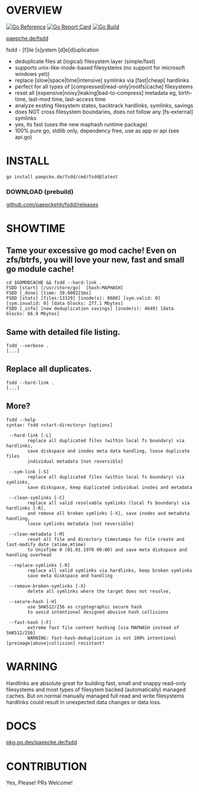 # OVERVIEW 
[![Go Reference](https://pkg.go.dev/badge/paepcke.de/dnsresolver.svg)](https://pkg.go.dev/paepcke.de/dnsresolver) [![Go Report Card](https://goreportcard.com/badge/paepcke.de/fsdd)](https://goreportcard.com/report/paepcke.de/fsdd) [![Go Build](https://github.com/paepckehh/fsdd/actions/workflows/golang/badge.svg)](https://github.com/paepckehh/fsdd/actions/workflows/golang)

[paepche.de/fsdd](https://paepcke.de/fsdd/)

fsdd - [f]ile [s]ystem [d]e[d]uplication

- deduplicate files at (logical) filesystem layer (simple/fast)
- supports unix-like-inode-based filesystems (no support for microsoft windows yet))
- replace [slow|space|time|intensive] symlinks via [fast|cheap] hardlinks
- perfect for all types of [compressed|read-only|rootfs|cache] filesystems 
- reset all [expensive|noisy|leaking|bad-to-compress] metadata eg, birth-time, last-mod time, last-access time
- analyze exsting filesystem states, backtrack hardlinks, symlinks, savings 
- does NOT cross filesystem boundaries, does not follow any [fs-external] symlinks 
- yes, its fast (uses the new maphash runtime package)
- 100% pure go, stdlib only, dependency free, use as app or api (see api.go)


# INSTALL

```
go install paepcke.de/fsdd/cmd/fsdd@latest
```

### DOWNLOAD (prebuild)

[github.com/paepckehh/fsdd/releases](https://github.com/paepckehh/fsdd/releases)

# SHOWTIME 

## Tame your excessive go mod cache! Even on zfs/btrfs, you will love your new, fast and small go module cache!
``` Shell
cd $GOMODCACHE && fsdd --hard-link . 
FSDD [start] [/usr/store/go]  [hash:MAPHASH] 
FSDD [_done] [time: 39.000221ms]
FSDD [stats] [files:13329] [inode(s): 8680] [sym.valid: 0] [sym.invalid: 0] [data blocks: 277.1 Mbytes]
FSDD [_info] [new deduplication savings] [inode(s): 4649] [data blocks: 66.9 Mbytes]
``` 

## Same with detailed file listing.
``` Shell
fsdd --verbose . 
[...]
```

## Replace all duplicates.

``` Shell
fsdd --hard-link . 
[...]
```

## More?

``` Shell
fsdd --help 
syntax: fsdd <start-directory> [options]

 --hard-link [-L]
		replace all duplicated files (within local fs boundary) via hardlinks,
		save diskspace and inodes meta data handling, loose duplicate files
		individual metadata [not reversible]

 --sym-link [-S]
		replace all duplicated files (within local fs boundary) via symlinks,
		save diskspace, keep duplicated individual inodes and metadata

 --clean-symlinks [-C]
		replace all valid resolvable symlinks (local fs boundary) via hardlinks [-R],
		and remove all broken symlinks [-X], save inodes and metadata handling,
 		loose symlinks metadata [not reversible]

 --clean-metadata [-M]
		reset all file and directory timestamps for file create and last-modify date (atime,mtime)
		to UnixTime 0 (01.01.1970 00:00) and save meta diskspace and handling overhead

 --replace-symlinks [-R]
		replace all valid symlinks via hardlinks, keep broken symlinks
		save meta diskspace and handling

 --remove-broken-symlinks [-X]
		delete all symlinks where the target does not resolve,

 --secure-hash [-H]
		use SHA512/256 as cryptographic secure hash
		to avoid intentional designed abusive hash collisions

 --fast-hash [-F]
		extreme fast file content hashing [via MAPHASH instead of SHA512/256]
		WARNING: fast-hash-deduplication is not 100% intentional [preimage|abuse|collision] resistant!
```

# WARNING

Hardlinks are absolute great for building fast, small and snappy read-only filesystems and most 
types of filesytem backed (automatically) managed caches. But on normal manually managed full read
and write filesystems hardlinks could result in unexpected data changes or data loss.

# DOCS

[pkg.go.dev/paepcke.de/fsdd](https://pkg.go.dev/paepcke.de/fsdd)

# CONTRIBUTION

Yes, Please! PRs Welcome! 
